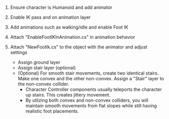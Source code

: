 1. Ensure character is Humanoid and add animator

2. Enable IK pass and on animation layer

3. Add animations such as walking/idle and enable Foot IK

4. Attach "EnableFootIKInAnimation.cs" in animation behavior

5. Attach "NewFootIk.cs" to the object with the animator and adjust settings
   - Assign ground layer
   - Assign stair layer (optional)
   - (Optional) For smooth stair movements, create two identical stairs. Make one convex and the other non-convex. Assign a "Stair" layer to the non-convex collider.
     -  Character Controller components usually teleports the character up stairs. This creates jittery movement.
     -  By utlizing both convex and non-convex colliders, you will maintain smooth movements from flat slopes while still having realistic foot placements.

   
